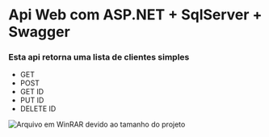 # Api Web com ASP.NET + SqlServer + Swagger

### Esta api retorna uma lista de clientes simples

* GET
* POST
* GET ID
* PUT ID
* DELETE ID



![Arquivo em WinRAR devido ao tamanho do projeto](![image](https://user-images.githubusercontent.com/80485783/126148047-d8e4c9d7-e82b-4467-865f-cfc9717bcaf2.png))
